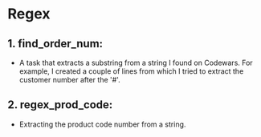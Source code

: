 # Regex

## 1. find_order_num:
- A task that extracts a substring from a string I found on Codewars. For example, I created a couple of lines from which I tried to extract the customer number after the '#'.

## 2. regex_prod_code:
- Extracting the product code number from a string.
